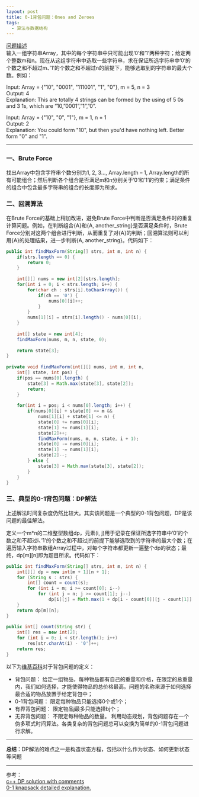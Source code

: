 ```yaml
---
layout: post
title: 0-1背包问题：Ones and Zeroes
tags:
  - 算法与数据结构
---
```


[问题描述](https://leetcode.com/problems/ones-and-zeroes/description/)  
输入一组字符串Array，其中的每个字符串中只可能出现’0’和’1’两种字符；给定两个整数m和n。现在从这组字符串中选取一些字符串，求在保证所选字符串中’0’的个数之和不超过m、’1’的个数之和不超过n的前提下，能够选取到的字符串的最大个数。例如：

Input: Array = {"10", "0001", "111001", "1", "0"}, m = 5, n = 3  
Output: 4  
Explanation: This are totally 4 strings can be formed by the using of 5 0s and 3 1s, which are “10,”0001”,”1”,”0”.

Input: Array = {"10", "0", "1"}, m = 1, n = 1  
Output: 2  
Explanation: You could form "10", but then you'd have nothing left. Better form "0" and "1".

---

### 一、Brute Force
找出Array中包含字符串个数分别为1, 2, 3…, Array.length – 1, Array.length的所有可能组合；然后判断各个组合是否满足m和n分别关于’0’和’1’的约束；满足条件的组合中包含最多字符串的组合的长度即为所求。


### 二、回溯算法
在Brute Force的基础上稍加改进，避免Brute Force中判断是否满足条件时的重复计算问题。例如，在判断组合{A}和{A, another_string}是否满足条件时，Brute Force分别对这两个组合进行判断，从而重复了对{A}的判断；回溯算法则可以利用{A}的处理结果，进一步判断{A, another_string}。代码如下：
```java
public int findMaxForm(String[] strs, int m, int n) {  
    if(strs.length == 0) {  
        return 0;  
    }  
      
    int[][] nums = new int[2][strs.length];  
    for(int i = 0; i < strs.length; i++) {  
        for(char ch : strs[i].toCharArray()) {  
            if(ch == '0') {  
                nums[0][i]++;  
            }  
        }  
        nums[1][i] = strs[i].length() - nums[0][i];  
    }  
      
    int[] state = new int[4];  
    findMaxForm(nums, m, n, state, 0);  
      
    return state[3];  
}  
  
private void findMaxForm(int[][] nums, int m, int n,   
    int[] state, int pos) {  
    if(pos == nums[0].length) {  
        state[3] = Math.max(state[3], state[2]);  
        return;  
    }  
      
    for(int i = pos; i < nums[0].length; i++) {  
        if(nums[0][i] + state[0] <= m &&  
            nums[1][i] + state[1] <= n) {  
            state[0] += nums[0][i];  
            state[1] += nums[1][i];  
            state[2]++;  
            findMaxForm(nums, m, n, state, i + 1);  
            state[0] -= nums[0][i];  
            state[1] -= nums[1][i];  
            state[2]--;  
        } else {  
            state[3] = Math.max(state[3], state[2]);  
        }  
    }  
}  
```


### 三、典型的0-1背包问题：DP解法
上述解法时间复杂度仍然比较大。其实该问题是一个典型的0-1背包问题，DP是该问题的最佳解法。

定义一个m*n的二维整型数组dp，元素(i, j)用于记录在保证所选字符串中’0’的个数之和不超过i、’1’的个数之和不超过j的前提下能够选取到的字符串的最大个数；在遍历输入字符串数组Array过程中，对每个字符串都更新一遍整个dp的状态；最终，dp[m][n]即为题目所求。代码如下：
```java
public int findMaxForm(String[] strs, int m, int n) {  
    int[][] dp = new int[m + 1][n + 1];  
    for (String s : strs) {  
        int[] count = count(s);  
        for (int i = m; i >= count[0]; i--)  
            for (int j = n; j >= count[1]; j--)  
                dp[i][j] = Math.max(1 + dp[i - count[0]][j - count[1]], dp[i][j]);  
    }  
    return dp[m][n];  
}  
  
public int[] count(String str) {  
    int[] res = new int[2];  
    for (int i = 0; i < str.length(); i++)  
        res[str.charAt(i) - '0']++;  
    return res;  
}  
```
以下为[维基百科](https://zh.wikipedia.org/zh-hans/%E8%83%8C%E5%8C%85%E9%97%AE%E9%A2%98)对于背包问题的定义：  
- 背包问题： 给定一组物品，每种物品都有自己的重量和价格，在限定的总重量内，我们如何选择，才能使得物品的总价格最高。问题的名称来源于如何选择最合适的物品放置于给定背包中；
- 0-1背包问题： 限定每种物品只能选择0个或1个；
- 有界背包问题： 限定物品j最多只能选择bj个；
- 无界背包问题： 不限定每种物品的数量。
利用动态规划，背包问题存在一个伪多项式时间算法。各类复杂的背包问题总可以变换为简单的0-1背包问题进行求解。

---

**总结**：DP解法的难点之一是构造状态方程，包括以什么作为状态、如何更新状态等问题

--- 

参考：  
[c++ DP solution with comments](https://leetcode.com/problems/ones-and-zeroes/discuss/95814/c++-DP-solution-with-comments)  
[0-1 knapsack detailed explanation.](https://leetcode.com/problems/ones-and-zeroes/discuss/95807/0-1-knapsack-detailed-explanation.)